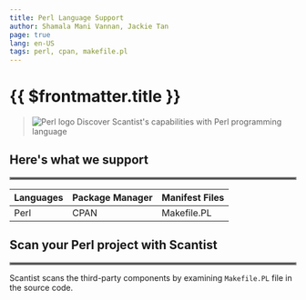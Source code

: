 ```yaml
---
title: Perl Language Support
author: Shamala Mani Vannan, Jackie Tan
page: true
lang: en-US
tags: perl, cpan, makefile.pl
---
```

<ClientOnly>

# {{ $frontmatter.title }}

>![Perl logo]() Discover Scantist's capabilities with Perl programming language 

## Here's what we support 

<hr style="border:2px solid gray" />

|Languages |Package Manager|Manifest Files         |
|----------|---------------|-----------------------|
|Perl      |CPAN           |Makefile.PL            |

## Scan your Perl project with Scantist 

<hr style="border:2px solid gray" />

Scantist scans the third-party components by examining `Makefile.PL` file in the source code. 

<!--@include: ../../parts/maximize-results.md-->

</ClientOnly>